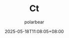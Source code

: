 ---
title: "Ct"
tags: ["first"]
categories: ["post"]
date: 2025-05-18T11:08:05+08:00
draft: false
author: "polarbear"
showToc: true
TocOpen: true
UseHugoToc: true
hidemeta: false
description: ""
hideSummary: false
searchHidden: true
ShowReadingTime: true
ShowWordCount: true
ShowRssButtonInSectionTermList: true
lastmod: 2025-05-18T11:08:05+08:00
---